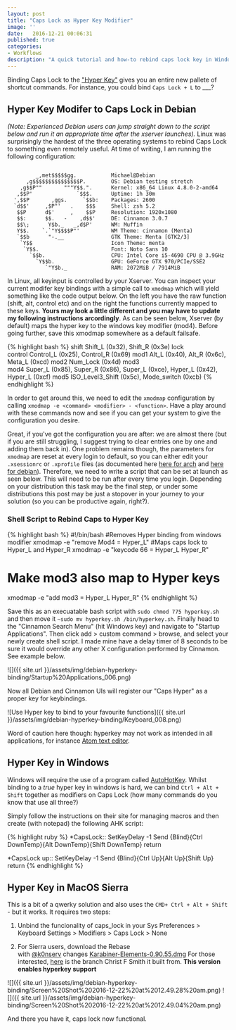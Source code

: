 ```yaml
---
layout: post
title: "Caps Lock as Hyper Key Modifier"
image: ''
date:   2016-12-21 00:06:31
published: true
categories:
- Workflows
description: "A quick tutorial and how-to rebind caps lock key in Windows 10, MacOS and Debian."
---
```


Binding Caps Lock to the ["Hyper Key"](https://en.wikipedia.org/wiki/Modifier_key) gives you an entire new pallete of shortcut commands. For instance, you could bind `Caps Lock + L` to ___?

## Hyper Key Modifer to Caps Lock in Debian

_(Note: Experienced Debian users can jump straight down to the script below and run it an appropriate time after the xserver launches)._ Linux was surprisingly the hardest of the three operating systems to rebind Caps Lock to something even remotely useful. At time of writing, I am running the following configuration:

~~~

         _,met$$$$$gg.           Michael@Debian
      ,g$$$$$$$$$$$$$$$P.        OS: Debian testing stretch
    ,g$$P""       """Y$$.".      Kernel: x86_64 Linux 4.8.0-2-amd64
   ,$$P'              `$$$.      Uptime: 1h 30m
  ',$$P       ,ggs.     `$$b:    Packages: 2600
  `d$$'     ,$P"'   .    $$$     Shell: zsh 5.2
   $$P      d$'     ,    $$P     Resolution: 1920x1080
   $$:      $$.   -    ,d$$'     DE: Cinnamon 3.0.7
   $$\;      Y$b._   _,d$P'      WM: Muffin
   Y$$.    `.`"Y$$$$P"'          WM Theme: cinnamon (Menta)
   `$$b      "-.__               GTK Theme: Menta [GTK2/3]
    `Y$$                         Icon Theme: menta
     `Y$$.                       Font: Noto Sans 10
       `$$b.                     CPU: Intel Core i5-4690 CPU @ 3.9GHz
         `Y$$b.                  GPU: GeForce GTX 970/PCIe/SSE2
            `"Y$b._              RAM: 2072MiB / 7914MiB
~~~

In Linux, all keyinput is controlled by your Xserver. You can inspect your current modifer key bindings with a simple call to `xmodmap` which will yield something like the code output below. On the left you have the raw function (shift, alt, control etc) and on the right the functions currently mapped to these keys. **Yours may look a little different and you may have to update my following instructions arcordingly**. As can be seen below, Xserver (by default) maps the hyper key to the windows key modifier (mod4). Before going further, save this xmodmap somewhere as a default failsafe.

{% highlight bash %}
shift       Shift_L (0x32),  Shift_R (0x3e)
lock      
control     Control_L (0x25),  Control_R (0x69)
mod1        Alt_L (0x40),  Alt_R (0x6c),  Meta_L (0xcd)
mod2        Num_Lock (0x4d)
mod3        
mod4        Super_L (0x85),  Super_R (0x86),  Super_L (0xce), Hyper_L (0x42),  Hyper_L (0xcf)
mod5        ISO_Level3_Shift (0x5c),  Mode_switch (0xcb)
{% endhighlight %}

In order to get around this, we need to edit the `xmodmap` configuration by calling `xmodmap -e <command> <modifier> - <function>`. Have a play around with these commands now and see if you can get your system to give the configuration you desire. 

Great, if you've got the configuration you are after: we are almost there (but if you are still struggling, I suggest trying to clear entries one by one and adding them back in). One  problem remains though, the parameters for `xmodmap` are reset at every login to default, so you can either edit your `.xsessionrc` or `.xprofile` files (as documented here [here for arch](https://bbs.archlinux.org/viewtopic.php?id=66453) and [here for debian](https://askubuntu.com/questions/54157/how-do-i-set-xmodmap-on-login)). Therefore, we need to write a script that can be set at launch as seen below. This will need to be run after every time you login. Depending on your distribution this task may be the final step, or under some distributions this post may be just a stopover in your journey to your solution (so you can be productive again, right?).

### Shell Script to Rebind Caps to Hyper Key

{% highlight bash %}
#!/bin/bash
#Removes Hyper binding from windows modifier
xmodmap -e "remove Mod4 = Hyper_L"
#Maps caps lock to Hyper_L and Hyper_R
xmodmap -e "keycode 66 = Hyper_L Hyper_R"
# Make mod3 also map to Hyper keys
xmodmap -e "add mod3 = Hyper_L Hyper_R"
{% endhighlight %}

Save this as an execuatable bash script with `sudo chmod 775 hyperkey.sh` and then move it `~sudo mv hyperkey.sh /bin/hyperkey.sh`. Finally head to the "Cinnamon Search Menu" (hit Windows key) and navigate to "Startup Applications". Then click add > custom command > browse, and select your newly create shell script. I made mine have a delay timer of 8 seconds to be sure it would override any other X configuration performed by Cinnamon. See example below.

![]({{ site.url }}/assets/img/debian-hyperkey-binding/Startup%20Applications_006.png)

Now all Debian and Cinnamon UIs will register our "Caps Hyper" as a proper key for keybindings. 

![Use Hyper key to bind to your favourite functions]({{ site.url }}/assets/img/debian-hyperkey-binding/Keyboard_008.png)

Word of caution here though: hyperkey may not work as intended in all applications, for instance [Atom text editor](https://atom.io).

## Hyper Key in Windows

Windows will require the use of a program called [AutoHotKey](https://autohotkey.com/). Whilst binding to a _true_ hyper key in windows is hard, we can bind `Ctrl + Alt + Shift` together as modifiers on Caps Lock (how many commands do you know that use all three?)

Simply follow the instructions on their site for managing macros and then create (with notepad) the following AHK script:

{% highlight ruby %}
*CapsLock::
  SetKeyDelay -1
  Send {Blind}{Ctrl DownTemp}{Alt DownTemp}{Shift DownTemp}
return

*CapsLock up::
  SetKeyDelay -1
  Send {Blind}{Ctrl Up}{Alt Up}{Shift Up}
return
{% endhighlight %}

## Hyper Key in MacOS Sierra

This is a bit of a qwerky solution and also uses the `CMD+ Ctrl + Alt + Shift ` - but it works. It requires two steps:

1. Unbind the funcionality of caps_lock in your Sys Preferences > Keyboard Settings > Modifiers > Caps Lock > None

2. For Sierra users, download the Rebase with [@k0nserv](https://github.com/k0nserv) changes [Karabiner-Elements-0.90.55.dmg](https://s3-us-west-2.amazonaws.com/mrooney-public/Karabiner-Elements-0.90.68.dmg) For those interested, [here](https://github.com/chrisfsmith/Karabiner-Elements/commits/cmd-alt-shift-ctrl-hyper) is the branch Christ F Smith it built from. **This version enables hyperkey support**

![]({{ site.url }}/assets/img/debian-hyperkey-binding/Screen%20Shot%202016-12-22%20at%2012.49.28%20am.png)
![]({{ site.url }}/assets/img/debian-hyperkey-binding/Screen%20Shot%202016-12-22%20at%2012.49.04%20am.png)

And there you have it, caps lock now functional.

